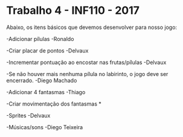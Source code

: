 # Trabalho 4 - INF110 - 2017

Abaixo, os itens básicos que devemos desenvolver para nosso jogo:

-Adicionar pílulas -Ronaldo

-Criar placar de pontos -Delvaux

-Incrementar pontuação ao encostar nas frutas/pílulas -Delvaux

-Se não houver mais nenhuma pílula no labirinto, o jogo deve ser encerrado. -Diego Machado 

-Adicionar 4 fantasmas -Thiago

-Criar movimentação dos fantasmas *

-Sprites -Delvaux

-Músicas/sons -Diego Teixeira
